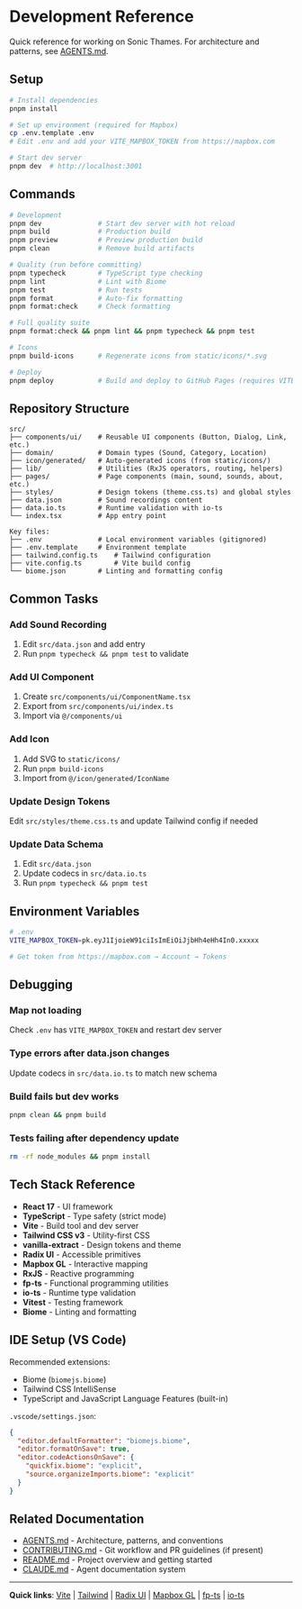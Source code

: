 # Development Reference

Quick reference for working on Sonic Thames. For architecture and patterns, see [AGENTS.md](AGENTS.md).

## Setup

```bash
# Install dependencies
pnpm install

# Set up environment (required for Mapbox)
cp .env.template .env
# Edit .env and add your VITE_MAPBOX_TOKEN from https://mapbox.com

# Start dev server
pnpm dev  # http://localhost:3001
```

## Commands

```bash
# Development
pnpm dev              # Start dev server with hot reload
pnpm build            # Production build
pnpm preview          # Preview production build
pnpm clean            # Remove build artifacts

# Quality (run before committing)
pnpm typecheck        # TypeScript type checking
pnpm lint             # Lint with Biome
pnpm test             # Run tests
pnpm format           # Auto-fix formatting
pnpm format:check     # Check formatting

# Full quality suite
pnpm format:check && pnpm lint && pnpm typecheck && pnpm test

# Icons
pnpm build-icons      # Regenerate icons from static/icons/*.svg

# Deploy
pnpm deploy           # Build and deploy to GitHub Pages (requires VITE_MAPBOX_TOKEN)
```

## Repository Structure

```
src/
├── components/ui/    # Reusable UI components (Button, Dialog, Link, etc.)
├── domain/           # Domain types (Sound, Category, Location)
├── icon/generated/   # Auto-generated icons (from static/icons/)
├── lib/              # Utilities (RxJS operators, routing, helpers)
├── pages/            # Page components (main, sound, sounds, about, etc.)
├── styles/           # Design tokens (theme.css.ts) and global styles
├── data.json         # Sound recordings content
├── data.io.ts        # Runtime validation with io-ts
└── index.tsx         # App entry point

Key files:
├── .env              # Local environment variables (gitignored)
├── .env.template     # Environment template
├── tailwind.config.ts    # Tailwind configuration
├── vite.config.ts        # Vite build config
└── biome.json        # Linting and formatting config
```

## Common Tasks

### Add Sound Recording
1. Edit `src/data.json` and add entry
2. Run `pnpm typecheck && pnpm test` to validate

### Add UI Component
1. Create `src/components/ui/ComponentName.tsx`
2. Export from `src/components/ui/index.ts`
3. Import via `@/components/ui`

### Add Icon
1. Add SVG to `static/icons/`
2. Run `pnpm build-icons`
3. Import from `@/icon/generated/IconName`

### Update Design Tokens
Edit `src/styles/theme.css.ts` and update Tailwind config if needed

### Update Data Schema
1. Edit `src/data.json`
2. Update codecs in `src/data.io.ts`
3. Run `pnpm typecheck && pnpm test`

## Environment Variables

```bash
# .env
VITE_MAPBOX_TOKEN=pk.eyJ1IjoieW91ciIsImEiOiJjbHh4eHh4In0.xxxxx

# Get token from https://mapbox.com → Account → Tokens
```

## Debugging

### Map not loading
Check `.env` has `VITE_MAPBOX_TOKEN` and restart dev server

### Type errors after data.json changes
Update codecs in `src/data.io.ts` to match new schema

### Build fails but dev works
```bash
pnpm clean && pnpm build
```

### Tests failing after dependency update
```bash
rm -rf node_modules && pnpm install
```

## Tech Stack Reference

- **React 17** - UI framework
- **TypeScript** - Type safety (strict mode)
- **Vite** - Build tool and dev server
- **Tailwind CSS v3** - Utility-first CSS
- **vanilla-extract** - Design tokens and theme
- **Radix UI** - Accessible primitives
- **Mapbox GL** - Interactive mapping
- **RxJS** - Reactive programming
- **fp-ts** - Functional programming utilities
- **io-ts** - Runtime type validation
- **Vitest** - Testing framework
- **Biome** - Linting and formatting

## IDE Setup (VS Code)

Recommended extensions:
- Biome (`biomejs.biome`)
- Tailwind CSS IntelliSense
- TypeScript and JavaScript Language Features (built-in)

`.vscode/settings.json`:
```json
{
  "editor.defaultFormatter": "biomejs.biome",
  "editor.formatOnSave": true,
  "editor.codeActionsOnSave": {
    "quickfix.biome": "explicit",
    "source.organizeImports.biome": "explicit"
  }
}
```

## Related Documentation

- [AGENTS.md](AGENTS.md) - Architecture, patterns, and conventions
- [CONTRIBUTING.md](CONTRIBUTING.md) - Git workflow and PR guidelines (if present)
- [README.md](README.md) - Project overview and getting started
- [CLAUDE.md](CLAUDE.md) - Agent documentation system

---

**Quick links**: [Vite](https://vitejs.dev/) | [Tailwind](https://tailwindcss.com/) | [Radix UI](https://www.radix-ui.com/) | [Mapbox GL](https://docs.mapbox.com/mapbox-gl-js/) | [fp-ts](https://gcanti.github.io/fp-ts/) | [io-ts](https://gcanti.github.io/io-ts/)
